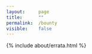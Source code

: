 ```yaml
---
layout: 	page
title: 		""
permalink:	/bounty
visible:	false
---
```


{%	include about/errata.html	%}	